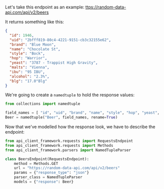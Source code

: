 Let's take this endpoint as an example: [ttps://random-data-api.com/api/v2/beers](ttps://random-data-api.com/api/v2/beers)

It returns something like this:
```json
{
  "id": 1946,
  "uid": "2bfff819-80c4-4221-9151-cb3c32155e62",
  "brand": "Blue Moon",
  "name": "Chocolate St",
  "style": "Bock",
  "hop": "Warrior",
  "yeast": "3787 - Trappist High Gravity",
  "malts": "Vienna",
  "ibu": "95 IBU",
  "alcohol": "2.3%",
  "blg": "17.0°Blg"
}
```

We're going to create a `namedtuple` to hold the response values:
```python
from collections import namedtuple

field_names = [ "id", "uid", "brand", "name", "style", "hop", "yeast", "malts", "ibu", "alcohol", "blg", ]
Beer = namedtuple("Beer", field_names, rename=True)
```

Now that we've modelled how the response look, we have to describe the endpoint:
```python
from api_client_framework.requests import RequestsEndpoint
from api_client_framework.requests import Methods
from api_client_framework.parsers import NamedTupleParser

class BeersEndpoint(RequestsEndpoint):
    method = Methods.GET
    url = "https://random-data-api.com/api/v2/beers"
    params = {"response_type": "json"}
    parser_class = NamedTupleParser
    models = {"response": Beer}
```